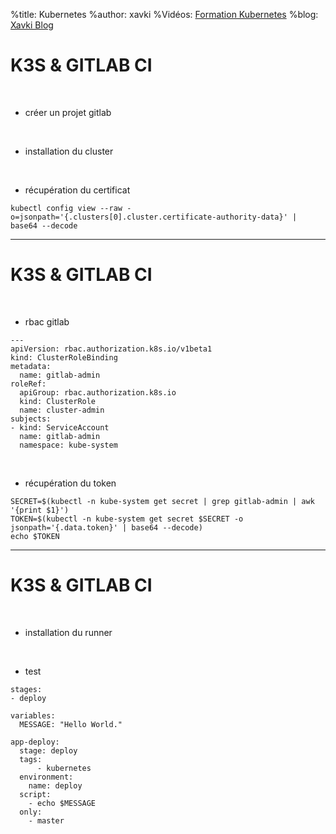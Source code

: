 %title: Kubernetes 
%author: xavki
%Vidéos: [Formation Kubernetes](https://www.youtube.com/playlist?list=PLn6POgpklwWqfzaosSgX2XEKpse5VY2v5)
%blog: [Xavki Blog](https://xavki.blog)


# K3S & GITLAB CI


<br>

* créer un projet gitlab

<br>

* installation du cluster

<br>

* récupération du certificat

```
kubectl config view --raw -o=jsonpath='{.clusters[0].cluster.certificate-authority-data}' | base64 --decode
```

-----------------------------------------------------------------------------


# K3S & GITLAB CI


<br>

* rbac gitlab

```
---
apiVersion: rbac.authorization.k8s.io/v1beta1
kind: ClusterRoleBinding
metadata:
  name: gitlab-admin
roleRef:
  apiGroup: rbac.authorization.k8s.io
  kind: ClusterRole
  name: cluster-admin
subjects:
- kind: ServiceAccount
  name: gitlab-admin
  namespace: kube-system
```

<br>

* récupération du token

```
SECRET=$(kubectl -n kube-system get secret | grep gitlab-admin | awk '{print $1}')
TOKEN=$(kubectl -n kube-system get secret $SECRET -o jsonpath='{.data.token}' | base64 --decode)
echo $TOKEN
```

-----------------------------------------------------------------------------


# K3S & GITLAB CI


<br>

* installation du runner

<br>

* test

```
stages:
- deploy

variables:
  MESSAGE: "Hello World."

app-deploy:
  stage: deploy
  tags:
      - kubernetes
  environment:
    name: deploy
  script:
    - echo $MESSAGE
  only:
    - master
```
